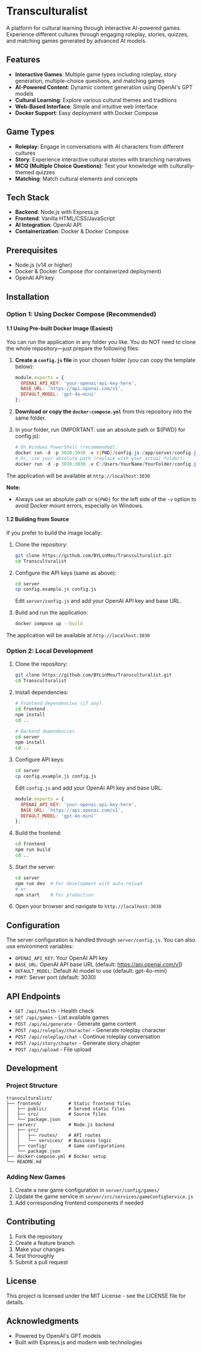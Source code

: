 # Transculturalist

A platform for cultural learning through interactive AI-powered games. Experience different cultures through engaging roleplay, stories, quizzes, and matching games generated by advanced AI models.

## Features

- **Interactive Games**: Multiple game types including roleplay, story generation, multiple-choice questions, and matching games
- **AI-Powered Content**: Dynamic content generation using OpenAI's GPT models
- **Cultural Learning**: Explore various cultural themes and traditions
- **Web-Based Interface**: Simple and intuitive web interface
- **Docker Support**: Easy deployment with Docker Compose

## Game Types

- **Roleplay**: Engage in conversations with AI characters from different cultures
- **Story**: Experience interactive cultural stories with branching narratives
- **MCQ (Multiple Choice Questions)**: Test your knowledge with culturally-themed quizzes
- **Matching**: Match cultural elements and concepts

## Tech Stack

- **Backend**: Node.js with Express.js
- **Frontend**: Vanilla HTML/CSS/JavaScript
- **AI Integration**: OpenAI API
- **Containerization**: Docker & Docker Compose

## Prerequisites

- Node.js (v14 or higher)
- Docker & Docker Compose (for containerized deployment)
- OpenAI API key

## Installation

### Option 1: Using Docker Compose (Recommended)

#### 1.1 Using Pre-built Docker Image (Easiest)

You can run the application in any folder you like. You do NOT need to clone the whole repository—just prepare the following files:

1. **Create a `config.js` file** in your chosen folder (you can copy the template below):
   ```javascript
   module.exports = {
     OPENAI_API_KEY: 'your-openai-api-key-here',
     BASE_URL: 'https://api.openai.com/v1',
     DEFAULT_MODEL: 'gpt-4o-mini'
   };
   ```

2. **Download or copy the `docker-compose.yml`** from this repository into the same folder.


3. In your folder, run (IMPORTANT: use an absolute path or ${PWD} for config.js):
   ```powershell
   # On Windows PowerShell (recommended):
   docker run -d -p 3030:3030 -v ${PWD}/config.js:/app/server/config.js:ro -e NODE_ENV=production ghcr.io/bylinmou/transculturalist:latest
   # Or, use your absolute path (replace with your actual folder):
   docker run -d -p 3030:3030 -v C:/Users/YourName/YourFolder/config.js:/app/server/config.js:ro -e NODE_ENV=production ghcr.io/bylinmou/transculturalist:latest
   ```

The application will be available at `http://localhost:3030`

**Note:**
- Always use an absolute path or `${PWD}` for the left side of the `-v` option to avoid Docker mount errors, especially on Windows.

#### 1.2 Building from Source

If you prefer to build the image locally:

1. Clone the repository:
   ```bash
   git clone https://github.com/BYLinMou/Transculturalist.git
   cd Transculturalist
   ```

2. Configure the API keys (same as above):
   ```bash
   cd server
   cp config.example.js config.js
   ```
   Edit `server/config.js` and add your OpenAI API key and base URL.

3. Build and run the application:
   ```bash
   docker compose up --build
   ```

The application will be available at `http://localhost:3030`


### Option 2: Local Development

1. Clone the repository:
   ```bash
   git clone https://github.com/BYLinMou/Transculturalist.git
   cd Transculturalist
   ```

2. Install dependencies:
   ```bash
   # Frontend dependencies (if any)
   cd frontend
   npm install
   cd ..

   # Backend dependencies
   cd server
   npm install
   cd ..
   ```

3. Configure API keys:
   ```bash
   cd server
   cp config.example.js config.js
   ```
   Edit `config.js` and add your OpenAI API key and base URL:
   ```javascript
   module.exports = {
     OPENAI_API_KEY: 'your-openai-api-key-here',
     BASE_URL: 'https://api.openai.com/v1',
     DEFAULT_MODEL: 'gpt-4o-mini'
   };
   ```

4. Build the frontend:
   ```bash
   cd frontend
   npm run build
   cd ..
   ```

5. Start the server:
   ```bash
   cd server
   npm run dev  # For development with auto-reload
   # or
   npm start    # For production
   ```

6. Open your browser and navigate to `http://localhost:3030`

## Configuration

The server configuration is handled through `server/config.js`. You can also use environment variables:

- `OPENAI_API_KEY`: Your OpenAI API key
- `BASE_URL`: OpenAI API base URL (default: https://api.openai.com/v1)
- `DEFAULT_MODEL`: Default AI model to use (default: gpt-4o-mini)
- `PORT`: Server port (default: 3030)

## API Endpoints

- `GET /api/health` - Health check
- `GET /api/games` - List available games
- `POST /api/ai/generate` - Generate game content
- `POST /api/roleplay/character` - Generate roleplay character
- `POST /api/roleplay/chat` - Continue roleplay conversation
- `POST /api/story/chapter` - Generate story chapter
- `POST /api/upload` - File upload

## Development

### Project Structure

```
transculturalist/
├── frontend/          # Static frontend files
│   ├── public/        # Served static files
│   ├── src/           # Source files
│   └── package.json
├── server/            # Node.js backend
│   ├── src/
│   │   ├── routes/    # API routes
│   │   └── services/  # Business logic
│   ├── config/        # Game configurations
│   └── package.json
├── docker-compose.yml # Docker setup
└── README.md
```

### Adding New Games

1. Create a new game configuration in `server/config/games/`
2. Update the game service in `server/src/services/gameConfigService.js`
3. Add corresponding frontend components if needed

## Contributing

1. Fork the repository
2. Create a feature branch
3. Make your changes
4. Test thoroughly
5. Submit a pull request

## License

This project is licensed under the MIT License - see the LICENSE file for details.

## Acknowledgments

- Powered by OpenAI's GPT models
- Built with Express.js and modern web technologies
